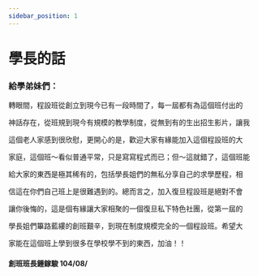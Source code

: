 ```yaml
---
sidebar_position: 1
---
```


# 學長的話
### 給學弟妹們：
轉眼間，程設班從創立到現今已有一段時間了，每一屆都有為這個班付出的

神話存在，從班規到現今有規模的教學制度，從無到有的生出招生影片，讓我

這個老人家感到很欣慰，更開心的是，歡迎大家有緣能加入這個程設班的大

家庭，這個班～看似普通平常，只是寫寫程式而已；但～這就錯了，這個班能

給大家的東西是極其稀有的，包括學長姐們的無私分享自己的求學歷程，相

信這在你們自己班上是很難遇到的。總而言之，加入復旦程設班是絕對不會

讓你後悔的，這是個有緣讓大家相聚的一個復旦私下特色社團，從第一屆的

學長姐們篳路藍縷的創班艱辛，到現在制度規模完全的一個程設班。希望大

家能在這個班上學到很多在學校學不到的東西，加油！！

#### 創班班長鍾鎵駿 104/08/